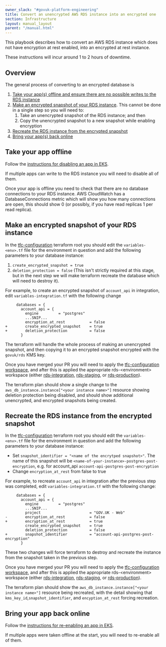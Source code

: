 ```yaml
---
owner_slack: "#govuk-platform-engineering"
title: Convert an unencrypted AWS RDS instance into an encrypted one
section: Infrastructure
layout: manual_layout
parent: "/manual.html"
---
```


This playbook describes how to convert an AWS RDS instance which does not have encryption at rest enabled, into an encrypted at rest instance.

These instructions will incur around 1 to 2 hours of downtime.

## Overview

The general process of converting to an encrypted database is

1. [Take your app(s) offline and ensure there are no possible writes to the RDS instance](#take-your-app-offline)
2. [Make an encrypted snapshot of your RDS instance](#make-an-encrypted-snapshot-of-your-rds-instance). This cannot be done in a single step so you will need to:
    1. Take an unencrypted snapshot of the RDS instance; and then
    2. Copy the unencrypted snapshot to a new snapshot while enabling encryption
4. [Recreate the RDS instance from the encrypted snapshot](#recreate-the-rds-instance-from-the-encrypted-snapshot)
5. [Bring your app(s) back online](#bring-your-app-back-online)

## Take your app offline

Follow the [instructions for disabling an app in EKS](https://docs.publishing.service.gov.uk/kubernetes/how-to-disable-or-re-enable-an-app/#disabling-an-app).

If multiple apps can write to the RDS instance you will need to disable all of them.

Once your app is offline you need to check that there are no database connections to your RDS instance. AWS CloudWatch has a DatabaseConnections metric
which will show you how many connections are open, this should show 0 (or possibly, if you have read replicas 1 per read replica).

## Make an encrypted snapshot of your RDS instance

In the [tfc-configuration](https://github.com/alphagov/govuk-infrastructure/tree/main/terraform/deployments/tfc-configuration) terraform root you should edit
the `variables-<env>.tf` file for the environment in question and add the following parameters to your database instance:

1. `create_encrypted_snapshot = true`
1. `deletion_protection = false` (This isn't strictly required at this stage, but in the next step we will make terraform recreate the database which will need to destroy it).

For example, to create an encrypted snapshot of `account_api` in integration, edit `variables-integration.tf` with the following change

```
     databases = {
       account_api = {
         engine         = "postgres"
         ...SNIP...
         encryption_at_rest           = false
+        create_encrypted_snapshot    = true
+        deletion_protection          = false
       }
```

The terraform will handle the whole process of making an unencrypted snapshot, and then copying it to an encrypted snapshot encrypted with the `govuk/rds` KMS key.

Once you have merged your PR you will need to apply the [tfc-configuration workspace](https://app.terraform.io/app/govuk/workspaces/tfc-configuration), and after this is applied the appropriate rds-&lt;environment> workspace (either [rds-integration](https://app.terraform.io/app/govuk/workspaces/rds-integration), [rds-staging](https://app.terraform.io/app/govuk/workspaces/rds-staging), or [rds-production](https://app.terraform.io/app/govuk/workspaces/rds-production)).

The terraform plan should show a single change to the
`aws_db_instance.instance["<your instance name>"]` resource showing
deletion protection being disabled, and should show additional unencrypted, and
encrypted snapshots being created.

## Recreate the RDS instance from the encrypted snapshot

In the [tfc-configuration](https://github.com/alphagov/govuk-infrastructure/tree/main/terraform/deployments/tfc-configuration) terraform root you should edit
the `variables-<env>.tf` file for the environment in question and add the following parameters to your database instance:

* Set `snapshot_identifier = "<name of the encrytped snapshot>"`. The name of this snapshot will be `<name-of-your-instance>-postgres-post-encryption`, e.g. for account_api `account-api-postgres-post-encryption`
* Change `encryption_at_rest` from false to true

For example, to recreate `account_api` in integration after the previous step was completed, edit `variables-integration.tf` with the following change:

```
     databases = {
       account_api = {
         engine         = "postgres"
         ...SNIP...
         project                      = "GOV.UK - Web"
-        encryption_at_rest           = false
+        encryption_at_rest           = true
         create_encrypted_snapshot    = true
         deletion_protection          = false
+        snapshot_identifier          = "account-api-postgres-post-encryption"
       }
```

These two changes will force terraform to destroy and recreate the instance from the snapshot taken in the previous step.

Once you have merged your PR you will need to apply the [tfc-configuration workspace](https://app.terraform.io/app/govuk/workspaces/tfc-configuration),
and after this is applied the appropriate rds-&lt;environment> workspace (either
[rds-integration](https://app.terraform.io/app/govuk/workspaces/rds-integration),
[rds-staging](https://app.terraform.io/app/govuk/workspaces/rds-staging), or
[rds-production](https://app.terraform.io/app/govuk/workspaces/rds-production)).

The terraform plan should show the `aws_db_instance.instance["<your instance name>"]` resource being recreated,
with the detail showing that `kms_key_id`,`snapshot_identifier`, and `encyption_at_rest` forcing recreation.

## Bring your app back online

Follow the [instructions for re-enabling an app in EKS](https://docs.publishing.service.gov.uk/kubernetes/how-to-disable-or-re-enable-an-app/#re-enabling-an-app).

If multiple apps were taken offline at the start, you will need to re-enable all of them.

